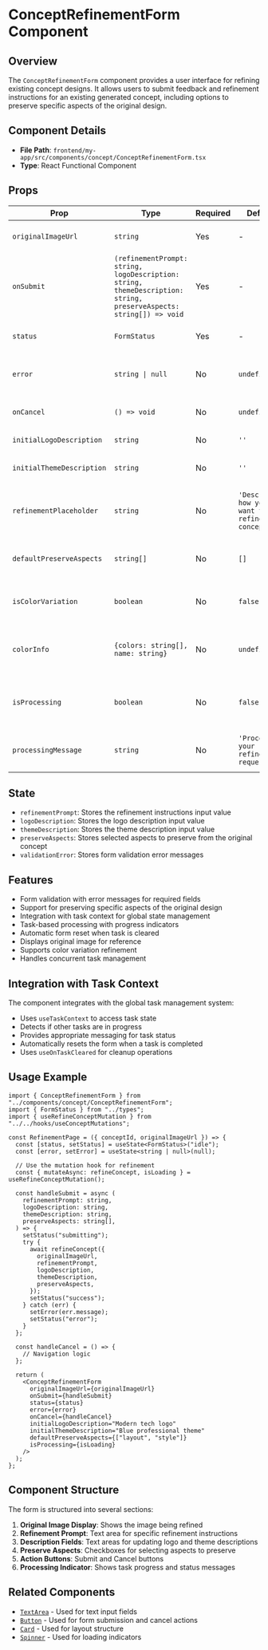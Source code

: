 # ConceptRefinementForm Component

## Overview

The `ConceptRefinementForm` component provides a user interface for refining existing concept designs. It allows users to submit feedback and refinement instructions for an existing generated concept, including options to preserve specific aspects of the original design.

## Component Details

- **File Path**: `frontend/my-app/src/components/concept/ConceptRefinementForm.tsx`
- **Type**: React Functional Component

## Props

| Prop                      | Type                                                                                                               | Required | Default                                             | Description                                   |
| ------------------------- | ------------------------------------------------------------------------------------------------------------------ | -------- | --------------------------------------------------- | --------------------------------------------- |
| `originalImageUrl`        | `string`                                                                                                           | Yes      | -                                                   | URL of the image to be refined                |
| `onSubmit`                | `(refinementPrompt: string, logoDescription: string, themeDescription: string, preserveAspects: string[]) => void` | Yes      | -                                                   | Handler for form submission                   |
| `status`                  | `FormStatus`                                                                                                       | Yes      | -                                                   | Form submission status                        |
| `error`                   | `string \| null`                                                                                                   | No       | `undefined`                                         | Error message from submission                 |
| `onCancel`                | `() => void`                                                                                                       | No       | `undefined`                                         | Cancel refinement handler                     |
| `initialLogoDescription`  | `string`                                                                                                           | No       | `''`                                                | Initial logo description                      |
| `initialThemeDescription` | `string`                                                                                                           | No       | `''`                                                | Initial theme description                     |
| `refinementPlaceholder`   | `string`                                                                                                           | No       | `'Describe how you want to refine this concept...'` | Custom placeholder text for refinement prompt |
| `defaultPreserveAspects`  | `string[]`                                                                                                         | No       | `[]`                                                | Default preserve aspects to pre-select        |
| `isColorVariation`        | `boolean`                                                                                                          | No       | `false`                                             | Whether refining a color variation            |
| `colorInfo`               | `{colors: string[], name: string}`                                                                                 | No       | `undefined`                                         | Color information for the current variation   |
| `isProcessing`            | `boolean`                                                                                                          | No       | `false`                                             | Whether the refinement is being processed     |
| `processingMessage`       | `string`                                                                                                           | No       | `'Processing your refinement request...'`           | Message to display during processing          |

## State

- `refinementPrompt`: Stores the refinement instructions input value
- `logoDescription`: Stores the logo description input value
- `themeDescription`: Stores the theme description input value
- `preserveAspects`: Stores selected aspects to preserve from the original concept
- `validationError`: Stores form validation error messages

## Features

- Form validation with error messages for required fields
- Support for preserving specific aspects of the original design
- Integration with task context for global state management
- Task-based processing with progress indicators
- Automatic form reset when task is cleared
- Displays original image for reference
- Supports color variation refinement
- Handles concurrent task management

## Integration with Task Context

The component integrates with the global task management system:

- Uses `useTaskContext` to access task state
- Detects if other tasks are in progress
- Provides appropriate messaging for task status
- Automatically resets the form when a task is completed
- Uses `useOnTaskCleared` for cleanup operations

## Usage Example

```tsx
import { ConceptRefinementForm } from "../components/concept/ConceptRefinementForm";
import { FormStatus } from "../types";
import { useRefineConceptMutation } from "../../hooks/useConceptMutations";

const RefinementPage = ({ conceptId, originalImageUrl }) => {
  const [status, setStatus] = useState<FormStatus>("idle");
  const [error, setError] = useState<string | null>(null);

  // Use the mutation hook for refinement
  const { mutateAsync: refineConcept, isLoading } = useRefineConceptMutation();

  const handleSubmit = async (
    refinementPrompt: string,
    logoDescription: string,
    themeDescription: string,
    preserveAspects: string[],
  ) => {
    setStatus("submitting");
    try {
      await refineConcept({
        originalImageUrl,
        refinementPrompt,
        logoDescription,
        themeDescription,
        preserveAspects,
      });
      setStatus("success");
    } catch (err) {
      setError(err.message);
      setStatus("error");
    }
  };

  const handleCancel = () => {
    // Navigation logic
  };

  return (
    <ConceptRefinementForm
      originalImageUrl={originalImageUrl}
      onSubmit={handleSubmit}
      status={status}
      error={error}
      onCancel={handleCancel}
      initialLogoDescription="Modern tech logo"
      initialThemeDescription="Blue professional theme"
      defaultPreserveAspects={["layout", "style"]}
      isProcessing={isLoading}
    />
  );
};
```

## Component Structure

The form is structured into several sections:

1. **Original Image Display**: Shows the image being refined
2. **Refinement Prompt**: Text area for specific refinement instructions
3. **Description Fields**: Text areas for updating logo and theme descriptions
4. **Preserve Aspects**: Checkboxes for selecting aspects to preserve
5. **Action Buttons**: Submit and Cancel buttons
6. **Processing Indicator**: Shows task progress and status messages

## Related Components

- [`TextArea`](../ui/TextArea.md) - Used for text input fields
- [`Button`](../ui/Button.md) - Used for form submission and cancel actions
- [`Card`](../ui/Card.md) - Used for layout structure
- [`Spinner`](../ui/Spinner.md) - Used for loading indicators
